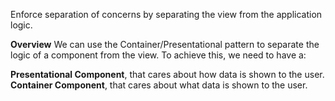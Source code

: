 Enforce separation of concerns by separating the view from the application logic.

**Overview**
We can use the Container/Presentational pattern to separate the logic of a component from the view. To achieve this, we need to have a:

**Presentational Component**, that cares about how data is shown to the user.
**Container Component**, that cares about what data is shown to the user.